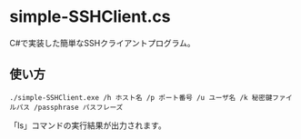 # simple-SSHClient.cs

C#で実装した簡単なSSHクライアントプログラム。  

## 使い方

```shell
./simple-SSHClient.exe /h ホスト名 /p ポート番号 /u ユーザ名 /k 秘密鍵ファイルパス /passphrase パスフレーズ
```

「ls」コマンドの実行結果が出力されます。
